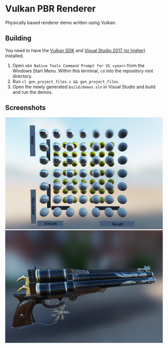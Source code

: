 # Vulkan PBR Renderer

Physically based renderer demo written using Vulkan.

## Building

You need to have the [Vulkan SDK](https://vulkan.lunarg.com/) and [Visual Studio 2017 (or higher)](https://visualstudio.microsoft.com/) installed.

1. Open `x64 Native Tools Command Prompt for VS <year>` from the Windows Start Menu. Within this terminal, `cd` into the repository root directory.
2. Run `cl gen_project_files.c && gen_project_files`.
3. Open the newly generated `build/demos.sln` in Visual Studio and build and run the demos.

## Screenshots

![ui_demo](/screenshots/pbr_spheres.png)
![ui_demo](/screenshots/cerberus.png)
